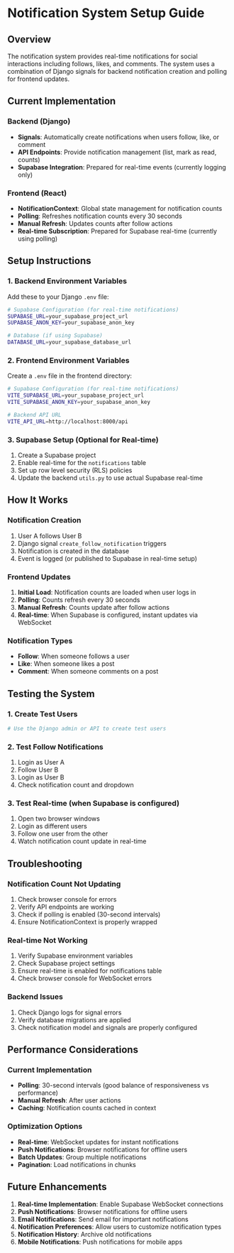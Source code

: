 # Notification System Setup Guide

## Overview
The notification system provides real-time notifications for social interactions including follows, likes, and comments. The system uses a combination of Django signals for backend notification creation and polling for frontend updates.

## Current Implementation

### Backend (Django)
- **Signals**: Automatically create notifications when users follow, like, or comment
- **API Endpoints**: Provide notification management (list, mark as read, counts)
- **Supabase Integration**: Prepared for real-time events (currently logging only)

### Frontend (React)
- **NotificationContext**: Global state management for notification counts
- **Polling**: Refreshes notification counts every 30 seconds
- **Manual Refresh**: Updates counts after follow actions
- **Real-time Subscription**: Prepared for Supabase real-time (currently using polling)

## Setup Instructions

### 1. Backend Environment Variables
Add these to your Django `.env` file:
```bash
# Supabase Configuration (for real-time notifications)
SUPABASE_URL=your_supabase_project_url
SUPABASE_ANON_KEY=your_supabase_anon_key

# Database (if using Supabase)
DATABASE_URL=your_supabase_database_url
```

### 2. Frontend Environment Variables
Create a `.env` file in the frontend directory:
```bash
# Supabase Configuration (for real-time notifications)
VITE_SUPABASE_URL=your_supabase_project_url
VITE_SUPABASE_ANON_KEY=your_supabase_anon_key

# Backend API URL
VITE_API_URL=http://localhost:8000/api
```

### 3. Supabase Setup (Optional for Real-time)
1. Create a Supabase project
2. Enable real-time for the `notifications` table
3. Set up row level security (RLS) policies
4. Update the backend `utils.py` to use actual Supabase real-time

## How It Works

### Notification Creation
1. User A follows User B
2. Django signal `create_follow_notification` triggers
3. Notification is created in the database
4. Event is logged (or published to Supabase in real-time setup)

### Frontend Updates
1. **Initial Load**: Notification counts are loaded when user logs in
2. **Polling**: Counts refresh every 30 seconds
3. **Manual Refresh**: Counts update after follow actions
4. **Real-time**: When Supabase is configured, instant updates via WebSocket

### Notification Types
- **Follow**: When someone follows a user
- **Like**: When someone likes a post
- **Comment**: When someone comments on a post

## Testing the System

### 1. Create Test Users
```bash
# Use the Django admin or API to create test users
```

### 2. Test Follow Notifications
1. Login as User A
2. Follow User B
3. Login as User B
4. Check notification count and dropdown

### 3. Test Real-time (when Supabase is configured)
1. Open two browser windows
2. Login as different users
3. Follow one user from the other
4. Watch notification count update in real-time

## Troubleshooting

### Notification Count Not Updating
1. Check browser console for errors
2. Verify API endpoints are working
3. Check if polling is enabled (30-second intervals)
4. Ensure NotificationContext is properly wrapped

### Real-time Not Working
1. Verify Supabase environment variables
2. Check Supabase project settings
3. Ensure real-time is enabled for notifications table
4. Check browser console for WebSocket errors

### Backend Issues
1. Check Django logs for signal errors
2. Verify database migrations are applied
3. Check notification model and signals are properly configured

## Performance Considerations

### Current Implementation
- **Polling**: 30-second intervals (good balance of responsiveness vs performance)
- **Manual Refresh**: After user actions
- **Caching**: Notification counts cached in context

### Optimization Options
- **Real-time**: WebSocket updates for instant notifications
- **Push Notifications**: Browser notifications for offline users
- **Batch Updates**: Group multiple notifications
- **Pagination**: Load notifications in chunks

## Future Enhancements

1. **Real-time Implementation**: Enable Supabase WebSocket connections
2. **Push Notifications**: Browser notifications for offline users
3. **Email Notifications**: Send email for important notifications
4. **Notification Preferences**: Allow users to customize notification types
5. **Notification History**: Archive old notifications
6. **Mobile Notifications**: Push notifications for mobile apps
